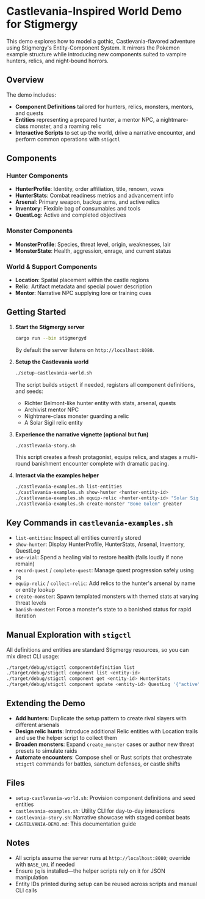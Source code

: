 # Castlevania-Inspired World Demo for Stigmergy

This demo explores how to model a gothic, Castlevania-flavored adventure using Stigmergy's Entity-Component System. It mirrors the Pokemon example structure while introducing new components suited to vampire hunters, relics, and night-bound horrors.

## Overview

The demo includes:
- **Component Definitions** tailored for hunters, relics, monsters, mentors, and quests
- **Entities** representing a prepared hunter, a mentor NPC, a nightmare-class monster, and a roaming relic
- **Interactive Scripts** to set up the world, drive a narrative encounter, and perform common operations with `stigctl`

## Components

### Hunter Components
- **HunterProfile**: Identity, order affiliation, title, renown, vows
- **HunterStats**: Combat readiness metrics and advancement info
- **Arsenal**: Primary weapon, backup arms, and active relics
- **Inventory**: Flexible bag of consumables and tools
- **QuestLog**: Active and completed objectives

### Monster Components
- **MonsterProfile**: Species, threat level, origin, weaknesses, lair
- **MonsterState**: Health, aggression, enrage, and current status

### World & Support Components
- **Location**: Spatial placement within the castle regions
- **Relic**: Artifact metadata and special power description
- **Mentor**: Narrative NPC supplying lore or training cues

## Getting Started

1. **Start the Stigmergy server**
   ```bash
   cargo run --bin stigmergyd
   ```
   By default the server listens on `http://localhost:8080`.

2. **Setup the Castlevania world**
   ```bash
   ./setup-castlevania-world.sh
   ```
   The script builds `stigctl` if needed, registers all component definitions, and seeds:
   - Richter Belmont-like hunter entity with stats, arsenal, quests
   - Archivist mentor NPC
   - Nightmare-class monster guarding a relic
   - A Solar Sigil relic entity

3. **Experience the narrative vignette (optional but fun)**
   ```bash
   ./castlevania-story.sh
   ```
   This script creates a fresh protagonist, equips relics, and stages a multi-round banishment encounter complete with dramatic pacing.

4. **Interact via the examples helper**
   ```bash
   ./castlevania-examples.sh list-entities
   ./castlevania-examples.sh show-hunter <hunter-entity-id>
   ./castlevania-examples.sh equip-relic <hunter-entity-id> "Solar Sigil"
   ./castlevania-examples.sh create-monster "Bone Golem" greater
   ```

## Key Commands in `castlevania-examples.sh`

- `list-entities`: Inspect all entities currently stored
- `show-hunter`: Display HunterProfile, HunterStats, Arsenal, Inventory, QuestLog
- `use-vial`: Spend a healing vial to restore health (fails loudly if none remain)
- `record-quest` / `complete-quest`: Manage quest progression safely using `jq`
- `equip-relic` / `collect-relic`: Add relics to the hunter's arsenal by name or entity lookup
- `create-monster`: Spawn templated monsters with themed stats at varying threat levels
- `banish-monster`: Force a monster's state to a banished status for rapid iteration

## Manual Exploration with `stigctl`

All definitions and entities are standard Stigmergy resources, so you can mix direct CLI usage:
```bash
./target/debug/stigctl componentdefinition list
./target/debug/stigctl component list <entity-id>
./target/debug/stigctl component get <entity-id> HunterStats
./target/debug/stigctl component update <entity-id> QuestLog '{"active":[],"completed":[]}'
```

## Extending the Demo

- **Add hunters**: Duplicate the setup pattern to create rival slayers with different arsenals
- **Design relic hunts**: Introduce additional Relic entities with Location trails and use the helper script to collect them
- **Broaden monsters**: Expand `create_monster` cases or author new threat presets to simulate raids
- **Automate encounters**: Compose shell or Rust scripts that orchestrate `stigctl` commands for battles, sanctum defenses, or castle shifts

## Files

- `setup-castlevania-world.sh`: Provision component definitions and seed entities
- `castlevania-examples.sh`: Utility CLI for day-to-day interactions
- `castlevania-story.sh`: Narrative showcase with staged combat beats
- `CASTELVANIA-DEMO.md`: This documentation guide

## Notes

- All scripts assume the server runs at `http://localhost:8080`; override with `BASE_URL` if needed
- Ensure `jq` is installed—the helper scripts rely on it for JSON manipulation
- Entity IDs printed during setup can be reused across scripts and manual CLI calls
